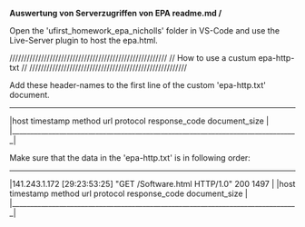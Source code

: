 
**Auswertung von Serverzugriffen von EPA readme.md /**

Open the 'ufirst_homework_epa_nicholls' folder in VS-Code and use the Live-Server plugin to host the epa.html.

///////////////////////////////////////////////////////
//         How to use a custum epa-http-txt          //
///////////////////////////////////////////////////////

Add these header-names to the first line of the custom 'epa-http.txt' document.
 _______________________________________________________________________________
|host timestamp method url protocol response_code document_size                 |
|_______________________________________________________________________________|

Make sure that the data in the 'epa-http.txt' is in following order:
 _______________________________________________________________________________
|141.243.1.172 [29:23:53:25] "GET /Software.html HTTP/1.0" 200 1497             |
|host timestamp method url protocol response_code document_size                 |
|_______________________________________________________________________________|